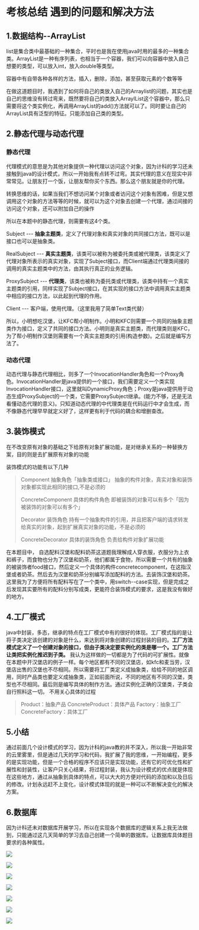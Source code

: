 # 考核总结  遇到的问题和解决方法

## 1.数据结构--ArrayList

list是集合类中最基础的一种集合，平时也是我在使用java时用的最多的一种集合类。ArrayList是一种有序列表，也相当于一个容器，我们可以向容器中放入自己想要的类型，可以放入int，放入double等类型。

容器中有自带各种各样的方法，插入，删除，添加，甚至获取元素的个数等等

在做这道题目时，我遇到了如何将自己的类放入自己的Arraylist的问题，其实也是自己的思维没有转过弯来，既然要将自己的类放入ArraylList这个容器中，那么只需要将这个类实例化，再调用ArrayList的add()方法就可以了。同时要让自己的ArrayList具有泛型的特征。只能添加自己类的类型。

## 2.静态代理与动态代理

### 静态代理

代理模式的意思是为其他对象提供一种代理以访问这个对象，因为计科的学习还未接触到java的设计模式，所以一开始我有点转不过弯。其实代理的意义在现实中非常常见。让朋友打一个饭，让朋友帮你买个东西。那么这个朋友就是你的代理。

转换思维的话，如果当我们不想访问某个对象或者访问这个对象有困难，但是又想调用这个对象的方法等等的时候，就可以为这个对象去创建一个代理，通过间接的访问这个对象，还可以附加自己的操作

所以在本题中的静态代理，则需要有这4个类。

Subject --- **抽象主题类**，定义了代理对象和真实对象的共同接口方法，既可以是接口也可以是抽象类。

RealSubject --- **真实主题类**，该类可以被称为被委托类或被代理类，该类定义了代理对象所表示的真实对象，实现了Subject接口，而Client端通过代理类间接的调用的真实主题类中的方法，由其执行真正的业务逻辑。

ProxySubject --- **代理类**，该类也被称为委托类或代理类，该类中持有一个真实主题类的引用，同样实现了Subject接口，在其实现的接口方法中调用真实主题类中相应的接口方法，以此起到代理的作用。

Client --- 客户端，使用代理。（这里我用了简单Text类代替）

所以，小明想吃汉堡，让KFC帮小明制作。小明和KFC则需要一个共同的抽象主题类作为接口，定义了共同的接口方法。小明则是真实主题类，而代理类则是KFC，为了帮小明制作汉堡则需要有一个真实主题类的引用(构造参数)。之后就是编写方法了。

### 动态代理

动态代理与静态代理相比，则多了一个InvocationHandler角色和一个Proxy角色。InvocationHandler是java提供的一个接口，我们需要定义一个类实现InvocationHandler接口，这里就叫DynamicProxy角色；Proxy是java提供用于动态生成ProxySubject的一个类，它需要ProxySubject继承。(能力不够，还是无法看懂动态代理的意义)。只知道动态代理的中代理类是在代码运行中才会生成，而不像静态代理早早就定义好了，这样更有利于代码的耦合和增删查改。


 

## 3.装饰模式

  在不改变原有对象的基础之下给原有对象扩展功能，是对继承关系的一种替换方案，目的则是去扩展原有对象的功能

装饰模式的功能有以下几种

> Component 抽象角色「抽象类或接口」 抽象的构件对象，真实对象和装饰对象都实现此相同的接口,不是必须的 
>
> ConcreteComponent 具体的构件角色 即被装饰的对象可以有多个「因为被装饰的对象可以有多个」  
>
> Decorator 装饰角色 持有一个抽象构件的引用，并且把客户端的请求转发给真实的对象，起到扩展真实对象的功能，不是必须的  
>
> ConcreteDecorator 具体的装饰角色 负责给构件对象扩展功能

在本题目中， 自选配料汉堡和配料奶茶这道题我理解成人穿衣服，衣服分为上衣和裤子，而食物也分为了汉堡和奶茶，他们都属于食物，所以需要一个共有的抽象的被装饰者food接口，然后定义一个具体的构件concretecomponent，在这指汉堡或者奶茶。然后去为汉堡和奶茶分别编写添加配料的方法。去装饰汉堡和奶茶。这里我为了方便将所有配料写在了一个类中，用switch--case实现，但是完成之后发现其实要所有的配料分别写成类，更能符合装饰模式的要求，这是我没有做好的地方。

##  4.工厂模式

java中封装，多态，继承的特点在工厂模式中有的很好的体现。工厂模式指的是让将子类决定该创建的对象是什么，来达到将对象创建的过程封装的目的。**工厂方法模式定义了一个创建对象的接口，但由子类决定要实例化的类是哪一个。工厂方法让类把实例化推迟到子类。** 我认为这样做的一切都是为了代码的可扩展性。就像在本题中开汉堡店的例子一样。每个地区都有不同的汉堡店，如kfc和麦当劳，汉堡店出售的汉堡也不尽相同。所以需要将工厂类定义成抽象类，给给不同的地区调用，同时产品类也要定义成抽象类，正如前面所说，不同的地区有不同的汉堡，类型也不尽相同。最后则是编写具体的制作方法。通过实例化正确的汉堡类，子类会自行照料这一切。 不用关心具体的过程

> Product：抽象产品
> ConcreteProduct：具体产品
> Factory：抽象工厂
> ConcreteFactory：具体工厂

## 5.小结

通过前面几个设计模式的学习，因为计科的java教的并不深入，所以我一开始非常的云里雾里，但是通过几天的学习和代码，我扩展了我的思维，一开始编程，更多的是实现功能，但是一个合格的程序不应该只是实现功能，还有它的可优化性和扩展性和封装性，让客户只关心结果，将过程封装，我认为设计模式的优点就是体现在这些地方，通过从抽象到具体的特点，可以大大的方便对代码的添加和以及日后的修改。计划永远赶不上变化，设计模式体现的就是一种可以不断解决变化的解决方案。



## 6.数据库

因为计科还未对数据库开展学习，所以在实现各个数据库的逻辑关系上我无法做到，只能通过这几天简单的学习去自己创建一个简单的数据库。让数据库具体题目要求的各种属性。

 ![](https://macgn.superbed.cn/item/5f9519051cd1bbb86b890fb5.png)



![](https://macgn.superbed.cn/item/5f9519051cd1bbb86b890fd6.png)

![](https://macgn.superbed.cn/item/5f9519951cd1bbb86b89304c.png)

![](https://macgn.superbed.cn/item/5f9519951cd1bbb86b89304f.png)

![](https://macgn.superbed.cn/item/5f9519051cd1bbb86b890fba.png)

![](https://macgn.superbed.cn/item/5f9519051cd1bbb86b890fc0.png)

![](https://macgn.superbed.cn/item/5f9519c81cd1bbb86b893a1c.png)


